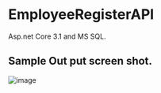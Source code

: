 # EmployeeRegisterAPI
Asp.net Core 3.1 and MS SQL.

## Sample Out put screen shot.

![image](https://user-images.githubusercontent.com/25552209/124020236-a56de100-da07-11eb-87d6-050fc5f3134e.png)
